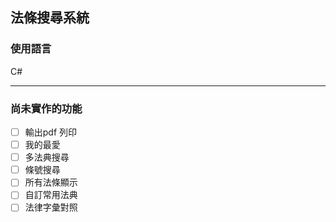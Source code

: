 ## 法條搜尋系統
### 使用語言

C#

----------

### 尚未實作的功能
- [ ] 輸出pdf 列印
- [ ] 我的最愛
- [ ] 多法典搜尋
- [ ] 條號搜尋
- [ ] 所有法條顯示
- [ ] 自訂常用法典
- [ ] 法律字彙對照

